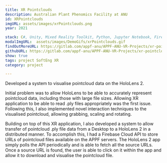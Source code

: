 ```yaml
---
title: XR Pointclouds
description: Australian Plant Phenomics Facility at ANU
id: XRPointclouds
imgURL: assets/images/xrPointclouds.png
year: 2021

stack: C#, Unity, Mixed Reality Toolkit, Python, Jupyter Notebook, Firebase, Git, HoloLens 2
modalImgURL:  assets/images/DemoGifs/xrPointclouds.gif
findOutMoreURL: https://gitlab.com/appf-anu/APPF-ANU-VR-Projects/xr-pointclouds
githubURL: https://gitlab.com/appf-anu/APPF-ANU-VR-Projects/xr-pointclouds
show: true
tags: project SoftEng XR
category: project

--- 
```

  Developed a system to visualise pointcloud data on the HoloLens 2.

  Initial problem was to allow HoloLens to be able to accurately represent pointcloud data, including those with large file sizes. Allowing XR application to be able to read .ply files appropriately was the first issue. Following this, I also implemented novel interaction techniques to the visualised pointcloud, allowing grabbing, scaling and rotating. 

  Building on top of this XR application, I also developed a system to allow transfer of pointcloud .ply file data from a Desktop to a HoloLens 2 in a distributed manner. To accomplish this, I had a Firebase Cloud API to store URLs of pointcloud files available on the APPF servers. The HoloLens 2 app simply polls the API periodically and is able to fetch all the source URLs. Once a source URL is found, the user is able to click on it within the app and allow it to download and visualise the pointcloud file. 
